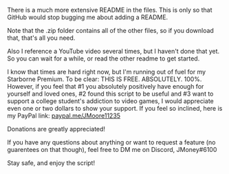 There is a much more extensive README in the files. This is only so that GitHub would stop bugging me about adding a README.

Note that the .zip folder contains all of the other files, so if you download that, that's all you need.

Also I reference a YouTube video several times, but I haven't done that yet. So you can wait for a while, or read the other readme to get started.




I know that times are hard right now, but I'm running out of fuel for my Starborne Premium. To be clear: THIS IS FREE. ABSOLUTELY. 100%. However, if you feel that #1 you absolutely positively have enough for yourself and loved ones, #2 found this script to be useful and #3 want to support a college student's addiction to video games, I would appreciate even one or two dollars to show your support. If you feel so inclined, here is my PayPal link: [paypal.me/JMoore11235](https://www.paypal.me/JMoore11235) 

Donations are greatly appreciated! 



If you have any questions about anything or want to request a feature (no guarentees on that though), feel free to DM me on Discord, JMoney#6100

Stay safe, and enjoy the script!
